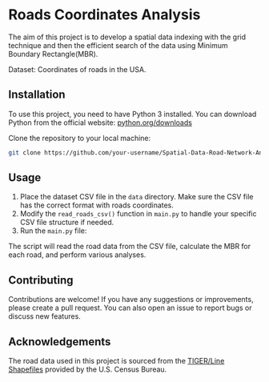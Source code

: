 # Roads Coordinates Analysis

The aim of this project is to develop a spatial data indexing with the grid technique and then the efficient search of the data using Minimum Boundary Rectangle(MBR).

Dataset: Coordinates of roads in the USA.

## Installation

To use this project, you need to have Python 3 installed. You can download Python from the official website: [python.org/downloads](https://www.python.org/downloads/)

Clone the repository to your local machine:

```bash
git clone https://github.com/your-username/Spatial-Data-Road-Network-Analysis.git
```

## Usage

1. Place the dataset CSV file in the `data` directory. Make sure the CSV file has the correct format with roads coordinates.
2. Modify the `read_roads_csv()` function in `main.py` to handle your specific CSV file structure if needed.
3. Run the `main.py` file:


The script will read the road data from the CSV file, calculate the MBR for each road, and perform various analyses.

## Contributing

Contributions are welcome! If you have any suggestions or improvements, please create a pull request. You can also open an issue to report bugs or discuss new features.

## Acknowledgements

The road data used in this project is sourced from the [TIGER/Line Shapefiles](https://www.census.gov/geographies/mapping-files/time-series/geo/tiger-line-file.html) provided by the U.S. Census Bureau.
